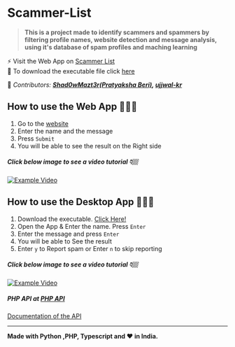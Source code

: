 # Scammer-List
>**This is a project made to identify scammers and spammers by filtering profile names, website detection and message analysis, using it's database of spam profiles and maching learning**

⚡ Visit the Web App on [Scammer List](https://scammerlist.now.sh) <br>
🚀 To download the executable file click <a href="https://github.com/Shad0wMazt3r/Scammer-List/blob/master/scammer-list.exe?raw=true">here</a>

🌟 *Contributors: **[Shad0wMazt3r(Pratyaksha Beri)](https://github.com/Shad0wMazt3r), [ujjwal-kr](https://github.com/ujjwal-kr)*** <br>

## How to use the Web App 👨🏻‍💻
1. Go to the [website](https://scammerlist.now.sh)<br>
2. Enter the name and the message<br>
3. Press `Submit`<br>
4. You will be able to see the result on the Right side<br>
##### Click below image to see a video tutorial 👇🏼
[![Example Video](https://i.ibb.co/gMRYQ2M/Scammer-List-Web-App.png)](https://raw.githubusercontent.com/Shad0wMazt3r/Scammer-List/Screenshots/Web%20App.webm)<br>
## How to use the Desktop App 👨🏻‍💻
1. Download the executable. [Click Here!](https://github.com/Shad0wMazt3r/Scammer-List/releases/download/v1.0/scammer-list.exe)<br>
2. Open the App & Enter the name. Press `Enter`<br>
3. Enter the message and press `Enter`<br>
4. You will be able to See the result<br>
5. Enter `y` to Report spam or Enter `n` to skip reporting<br>
##### Click below image to see a video tutorial 👇🏼
<a href="https://raw.githubusercontent.com/Shad0wMazt3r/Scammer-List/Screenshots/Desktop%20App.webm">![Example Video](https://i.ibb.co/YLXwSqd/Desktop-App.png)</a><br>
##### PHP API at [PHP API](http://54.162.146.101/api.php)<br>
[Documentation of the API](https://github.com/Shad0wMazt3r/Scammer-List/blob/master/API/Documentation.md)<br>
<hr>
<b>Made with Python ,PHP, Typescript and ❤️ in India.</b><br>
